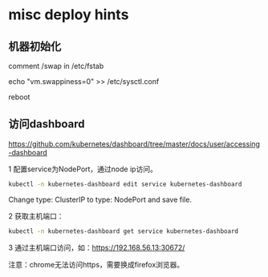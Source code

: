 # misc deploy hints

## 机器初始化

comment /swap in /etc/fstab

echo "vm.swappiness=0" >> /etc/sysctl.conf

reboot

## 访问dashboard

https://github.com/kubernetes/dashboard/tree/master/docs/user/accessing-dashboard

1 配置service为NodePort，通过node ip访问。

```sh
kubectl -n kubernetes-dashboard edit service kubernetes-dashboard
```

Change type: ClusterIP to type: NodePort and save file.

2 获取主机端口：

```sh
kubectl -n kubernetes-dashboard get service kubernetes-dashboard
```

3 通过主机端口访问，如：https://192.168.56.13:30672/

注意：chrome无法访问https，需要换成firefox浏览器。
